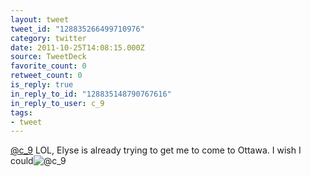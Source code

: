 ```yaml
---
layout: tweet
tweet_id: "128835266499710976"
category: twitter
date: 2011-10-25T14:08:15.000Z
source: TweetDeck
favorite_count: 0
retweet_count: 0
is_reply: true
in_reply_to_id: "128835148790767616"
in_reply_to_user: c_9
tags:
- tweet
---
```


[@c_9](https://twitter.com/@c_9) LOL, Elyse is already trying to get me to come to Ottawa. I wish I could![@c_9](https://twitter.com/@c_9)
